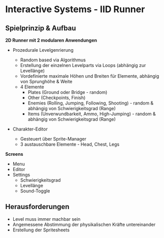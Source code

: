 # Interactive Systems - IID Runner

## Spielprinzip & Aufbau

**2D Runner mit 2 modularen Anwendungen**

* Prozedurale Levelgenrierung
	* Random based via Algorithmus
	* Erstellung der einzelnen Levelparts via Loops (abhängig zur Levellänge)
	* Vordefinierte maximale Höhen und Breiten für Elemente, abhängig von Sprunghöhe & Weite
	* 4 Elemente
		* Plates (Ground oder Bridge - random)
		* Other (Checkpoints, Finish)
		* Enemies (Rolling, Jumping, Following, Shooting) - random & abhängig von Schwierigkeitsgrad (Range)
		* Items (Unverwundbarkeit, Ammo, High-Jumping) - random & abhängig von Schwierigkeitsgrad (Range)
		
* Charakter-Editor
	* Gesteuert über Sprite-Manager
	* 3 austauschbare Elemente - Head, Chest, Legs
	
**Screens**

* Menu
* Editor
* Settings
	* Schwierigkeitsgrad
	* Levellänge
	* Sound-Toggle

## Herausforderungen

* Level muss immer machbar sein
* Angemessene Abstimmung der physikalischen Kräfte untereinander
* Erstellung der Spritesheets